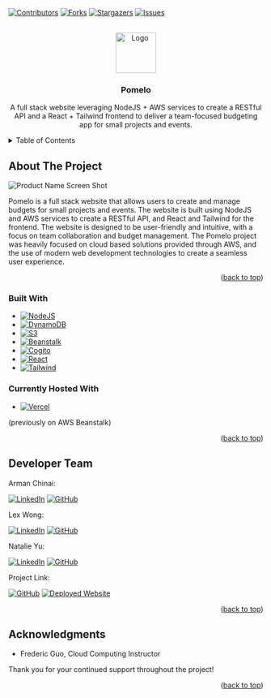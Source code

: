 <!-- DOCUMENT HEADER -->

<a name="readme-top"></a>

[![Contributors][contributors-shield]][contributors-url]
[![Forks][forks-shield]][forks-url]
[![Stargazers][stars-shield]][stars-url]
[![Issues][issues-shield]][issues-url]

<!-- PROJECT LOGO -->
<br />
<div align="center">
  <a href="https://github.com/ChinaiArman/Pomelo">
    <img src="resources\logo_full-BV6CCcpf.png" alt="Logo" height="80">
  </a>

<h3 align="center">Pomelo</h3>

  <p align="center">
    A full stack website leveraging NodeJS + AWS services to create a RESTful API and a React + Tailwind frontend to deliver a team-focused budgeting app for small projects and events.
  </p>
</div>

<!-- TABLE OF CONTENTS -->
<details>
  <summary>Table of Contents</summary>
  <ol>
    <li>
      <a href="#about-the-project">About The Project</a>
      <ul>
        <li><a href="#built-with">Built With</a></li>
      </ul>
    </li>
    <li><a href="#developer-team">Developer Team</a></li>
    <li><a href="#acknowledgments">Acknowledgments</a></li>
  </ol>
</details>

<!-- ABOUT THE PROJECT -->

## About The Project

![Product Name Screen Shot][product-screenshot]

Pomelo is a full stack website that allows users to create and manage budgets for small projects and events. The website is built using NodeJS and AWS services to create a RESTful API, and React and Tailwind for the frontend. The website is designed to be user-friendly and intuitive, with a focus on team collaboration and budget management. The Pomelo project was heavily focused on cloud based solutions provided through AWS, and the use of modern web development technologies to create a seamless user experience.

<p align="right">(<a href="#readme-top">back to top</a>)</p>

### Built With

- [![NodeJS][NodeJS]][NodeJS-url]
- [![DynamoDB][DynamoDB]][DynamoDB-url]
- [![S3][S3]][S3-url]
- [![Beanstalk][Beanstalk]][Beanstalk-url]
- [![Cogito][Cogito]][Cogito-url]
- [![React][React]][React-url]
- [![Tailwind][Tailwind]][Tailwind-url]

### Currently Hosted With

- [![Vercel](https://img.shields.io/badge/Vercel-000000?style=for-the-badge&logo=vercel&logoColor=white)](https://vercel.com/)

(previously on AWS Beanstalk)

<p align="right">(<a href="#readme-top">back to top</a>)</p>

<!-- DEVELOPER TEAM -->

## Developer Team

Arman Chinai:

[![LinkedIn][linkedin-shield]][arman-linkedin] [![GitHub][github-shield]][arman-github]

Lex Wong:

[![LinkedIn][linkedin-shield]][lex-linkedin] [![GitHub][github-shield]][lex-github]

Natalie Yu:

[![LinkedIn][linkedin-shield]][natalie-linkedin] [![GitHub][github-shield]][natalie-github]

Project Link:

[![GitHub][github-shield]][project-github]
[![Deployed Website](https://img.shields.io/badge/Deployed%20Website-4053D6?style=for-the-badge&logo=amazon-aws&logoColor=white)](https://pomelo-client.vercel.app/)

<p align="right">(<a href="#readme-top">back to top</a>)</p>

<!-- ACKNOWLEDGMENTS -->

## Acknowledgments

- Frederic Guo, Cloud Computing Instructor

Thank you for your continued support throughout the project!

<p align="right">(<a href="#readme-top">back to top</a>)</p>

<!-- MARKDOWN LINKS & IMAGES -->
<!-- https://www.markdownguide.org/basic-syntax/#reference-style-links -->

[product-screenshot]: resources\preview.png
[contributors-shield]: https://img.shields.io/github/contributors/chinaiarman/Pomelo.svg?style=for-the-badge
[contributors-url]: https://github.com/ChinaiArman/Pomelo/graphs/contributors
[forks-shield]: https://img.shields.io/github/forks/ChinaiArman/Pomelo.svg?style=for-the-badge
[github-shield]: https://img.shields.io/badge/GitHub-100000?style=for-the-badge&logo=github&logoColor=white
[forks-url]: https://github.com/ChinaiArman/Pomelo/network/members
[stars-shield]: https://img.shields.io/github/stars/ChinaiArman/Pomelo.svg?style=for-the-badge
[stars-url]: https://github.com/ChinaiArman/Pomelo/stargazers
[issues-shield]: https://img.shields.io/github/issues/ChinaiArman/Pomelo.svg?style=for-the-badge
[issues-url]: https://github.com/ChinaiArman/Pomelo/issues
[linkedin-shield]: https://img.shields.io/badge/-LinkedIn-black.svg?style=for-the-badge&logo=linkedin&colorB=555
[arman-linkedin]: https://www.linkedin.com/in/armanchinai/
[arman-github]: https://github.com/ChinaiArman/
[lex-linkedin]: https://www.linkedin.com/in/alexandra-wong-8188a122a/
[lex-github]: https://github.com/levxxvi/
[natalie-linkedin]: https://www.linkedin.com/in/natalieyu74/
[natalie-github]: https://github.com/nataliecly
[project-github]: https://github.com/ChinaiArman/Pomelo
[NodeJS]: https://img.shields.io/badge/Node.js-339933?style=for-the-badge&logo=node.js&logoColor=white
[NodeJS-url]: https://nodejs.org/en/
[DynamoDB]: https://img.shields.io/badge/Amazon%20DynamoDB-4053D6?style=for-the-badge&logo=amazon-dynamodb&logoColor=white
[DynamoDB-url]: https://aws.amazon.com/dynamodb/
[S3]: https://img.shields.io/badge/Amazon%20S3-569A31?style=for-the-badge&logo=amazon-s3&logoColor=white
[S3-url]: https://aws.amazon.com/s3/
[Beanstalk]: https://img.shields.io/badge/AWS%20Elastic%20Beanstalk-232F3E?style=for-the-badge&logo=amazon-aws&logoColor=white
[Beanstalk-url]: https://aws.amazon.com/elasticbeanstalk/
[React]: https://img.shields.io/badge/React-61DAFB?style=for-the-badge&logo=react&logoColor=white
[React-url]: https://reactjs.org/
[Tailwind]: https://img.shields.io/badge/Tailwind%20CSS-38B2AC?style=for-the-badge&logo=tailwind-css&logoColor=white
[Tailwind-url]: https://tailwindcss.com/
[Cogito]: https://img.shields.io/badge/AWS%20Cognito-4053D6?style=for-the-badge&logo=amazon-aws&logoColor=white
[Cogito-url]: https://aws.amazon.com/cognito/

